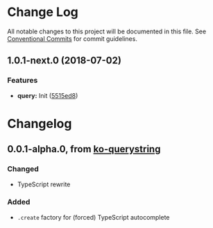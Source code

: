 # Change Log

All notable changes to this project will be documented in this file.
See [Conventional Commits](https://conventionalcommits.org) for commit guidelines.

<a name="1.0.1-next.0"></a>

## 1.0.1-next.0 (2018-07-02)

### Features

- **query:** Init ([5515ed8](https://github.com/Profiscience/knockout-contrib/commit/5515ed8))

# Changelog

## 0.0.1-alpha.0, from [ko-querystring](https://github.com/Profiscience/ko-querystring)

### Changed

- TypeScript rewrite

### Added

- `.create` factory for (forced) TypeScript autocomplete
